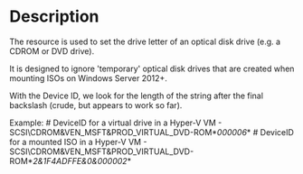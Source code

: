 # Description

The resource is used to set the drive letter of an optical disk drive (e.g. a CDROM or DVD drive).

It is designed to ignore 'temporary' optical disk drives that are created when mounting
ISOs on Windows Server 2012+.

With the Device ID, we look for the length of the string after the final
backslash (crude, but appears to work so far).

Example:
    # DeviceID for a virtual drive in a Hyper-V VM - SCSI\CDROM&VEN_MSFT&PROD_VIRTUAL_DVD-ROM\**000006**
    # DeviceID for a mounted ISO   in a Hyper-V VM - SCSI\CDROM&VEN_MSFT&PROD_VIRTUAL_DVD-ROM\**2&1F4ADFFE&0&000002**
